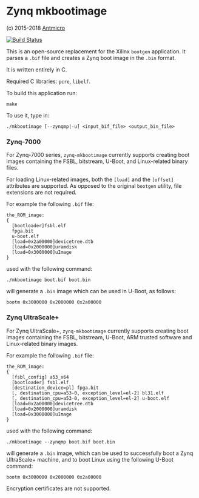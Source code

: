 # Zynq mkbootimage

(c) 2015-2018 [Antmicro](https://antmicro.com)

[![Build Status](https://travis-ci.org/Isotel/zynq-mkbootimage.svg?branch=master)](https://travis-ci.org/Isotel/zynq-mkbootimage)

This is an open-source replacement for the Xilinx `bootgen` application.
It parses a `.bif` file and creates a Zynq boot image in the `.bin` format.

It is written entirely in C.

Required C libraries: `pcre`, `libelf`.

To build this application run:
```
make
```

To use it, type in:
```
./mkbootimage [--zynqmp|-u] <input_bif_file> <output_bin_file>
```

### Zynq-7000

For Zynq-7000 series, `zynq-mkbootimage` currently supports creating boot images
containing the FSBL, bitstream, U-Boot, and Linux-related binary files.

For loading Linux-related images, both the `[load]` and the `[offset]` attributes
are supported.
As opposed to the original `bootgen` utility, file extensions are not required.

For example the following `.bif` file:
```
the_ROM_image:
{
  [bootloader]fsbl.elf
  fpga.bit
  u-boot.elf
  [load=0x2a00000]devicetree.dtb
  [load=0x2000000]uramdisk
  [load=0x3000000]uImage
}
```

used with the following command:
```
./mkbootimage boot.bif boot.bin
```

will generate a `.bin` image which can be used in U-Boot, as follows:
```
bootm 0x3000000 0x2000000 0x2a00000
```

### Zynq UltraScale+

For Zynq UltraScale+, `zynq-mkbootimage` currently supports creating boot images
containing the FSBL, bitstream, U-Boot, ARM trusted software and Linux-related binary images.

For example the following `.bif` file:
```
the_ROM_image:
{
  [fsbl_config] a53_x64
  [bootloader] fsbl.elf
  [destination_device=pl] fpga.bit
  [, destination_cpu=a53-0, exception_level=el-2] bl31.elf
  [, destination_cpu=a53-0, exception_level=el-2] u-boot.elf
  [load=0x2a00000]devicetree.dtb
  [load=0x2000000]uramdisk
  [load=0x3000000]uImage
}
```

used with the following command:
```
./mkbootimage --zynqmp boot.bif boot.bin
```

will generate a `.bin` image, which can be used to successfully boot a Zynq
UltraScale+ machine, and to boot Linux using the following U-Boot command:
```
bootm 0x3000000 0x2000000 0x2a00000
```

Encryption certificates are not supported.
